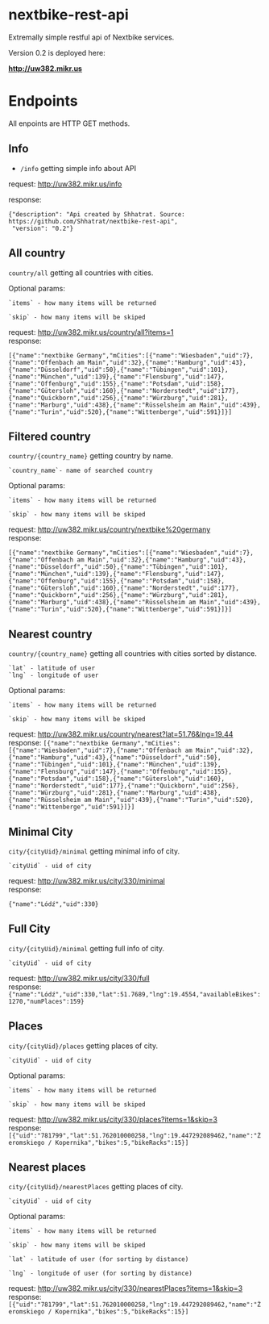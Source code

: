 # nextbike-rest-api

Extremally simple restful api of Nextbike services.

Version 0.2 is deployed here:

**http://uw382.mikr.us**

# Endpoints
All enpoints are HTTP GET methods.

## Info

- `/info`  getting simple info about API

request: http://uw382.mikr.us/info

response:
``` 
{"description": "Api created by Shhatrat. Source: https://github.com/Shhatrat/nextbike-rest-api",
 "version": "0.2"}
```

## All country
`country/all` getting all countries with cities. 

Optional params:

    `items` - how many items will be returned

    `skip` - how many items will be skiped
    
request: http://uw382.mikr.us/country/all?items=1    
response:

```[{"name":"nextbike Germany","mCities":[{"name":"Wiesbaden","uid":7},{"name":"Offenbach am Main","uid":32},{"name":"Hamburg","uid":43},{"name":"Düsseldorf","uid":50},{"name":"Tübingen","uid":101},{"name":"München","uid":139},{"name":"Flensburg","uid":147},{"name":"Offenburg","uid":155},{"name":"Potsdam","uid":158},{"name":"Gütersloh","uid":160},{"name":"Norderstedt","uid":177},{"name":"Quickborn","uid":256},{"name":"Würzburg","uid":281},{"name":"Marburg","uid":438},{"name":"Rüsselsheim am Main","uid":439},{"name":"Turin","uid":520},{"name":"Wittenberge","uid":591}]}]```


## Filtered country
`country/{country_name}` getting country by name. 

    `country_name`- name of searched country

Optional params:

    `items` - how many items will be returned

    `skip` - how many items will be skiped
    
request: http://uw382.mikr.us/country/nextbike%20germany    
response:

```[{"name":"nextbike Germany","mCities":[{"name":"Wiesbaden","uid":7},{"name":"Offenbach am Main","uid":32},{"name":"Hamburg","uid":43},{"name":"Düsseldorf","uid":50},{"name":"Tübingen","uid":101},{"name":"München","uid":139},{"name":"Flensburg","uid":147},{"name":"Offenburg","uid":155},{"name":"Potsdam","uid":158},{"name":"Gütersloh","uid":160},{"name":"Norderstedt","uid":177},{"name":"Quickborn","uid":256},{"name":"Würzburg","uid":281},{"name":"Marburg","uid":438},{"name":"Rüsselsheim am Main","uid":439},{"name":"Turin","uid":520},{"name":"Wittenberge","uid":591}]}]```


## Nearest country
`country/{country_name}` getting all countries with cities sorted by distance. 

    `lat` - latitude of user
    `lng` - longitude of user

Optional params:

    `items` - how many items will be returned

    `skip` - how many items will be skiped
    
request: http://uw382.mikr.us/country/nearest?lat=51.76&lng=19.44    
response:
```[{"name":"nextbike Germany","mCities":[{"name":"Wiesbaden","uid":7},{"name":"Offenbach am Main","uid":32},{"name":"Hamburg","uid":43},{"name":"Düsseldorf","uid":50},{"name":"Tübingen","uid":101},{"name":"München","uid":139},{"name":"Flensburg","uid":147},{"name":"Offenburg","uid":155},{"name":"Potsdam","uid":158},{"name":"Gütersloh","uid":160},{"name":"Norderstedt","uid":177},{"name":"Quickborn","uid":256},{"name":"Würzburg","uid":281},{"name":"Marburg","uid":438},{"name":"Rüsselsheim am Main","uid":439},{"name":"Turin","uid":520},{"name":"Wittenberge","uid":591}]}]```


## Minimal City
`city/{cityUid}/minimal` getting minimal info of city. 

    `cityUid` - uid of city

    
request: http://uw382.mikr.us/city/330/minimal   
response:

```{"name":"Lódź","uid":330}```


## Full City
`city/{cityUid}/minimal` getting full info of city. 

    `cityUid` - uid of city

    
request: http://uw382.mikr.us/city/330/full   
response:
```{"name":"Lódź","uid":330,"lat":51.7689,"lng":19.4554,"availableBikes":1270,"numPlaces":159}```


## Places
`city/{cityUid}/places` getting places of city. 

    `cityUid` - uid of city

Optional params:

    `items` - how many items will be returned

    `skip` - how many items will be skiped

request: http://uw382.mikr.us/city/330/places?items=1&skip=3  
response:
```[{"uid":"781799","lat":51.762010000258,"lng":19.447292089462,"name":"Żeromskiego / Kopernika","bikes":5,"bikeRacks":15}]```


## Nearest places
`city/{cityUid}/nearestPlaces` getting places of city.

    `cityUid` - uid of city

Optional params:

    `items` - how many items will be returned

    `skip` - how many items will be skiped

    `lat` - latitude of user (for sorting by distance)

    `lng` - longitude of user (for sorting by distance)

request: http://uw382.mikr.us/city/330/nearestPlaces?items=1&skip=3
response:
```[{"uid":"781799","lat":51.762010000258,"lng":19.447292089462,"name":"Żeromskiego / Kopernika","bikes":5,"bikeRacks":15}]```
